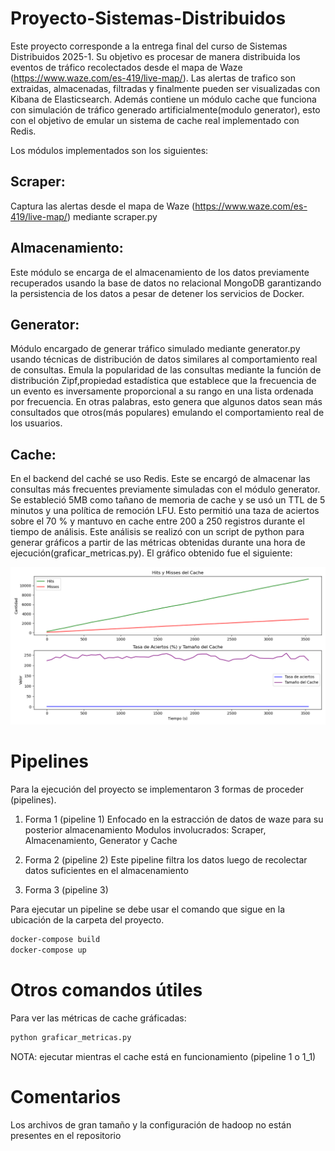 # Proyecto-Sistemas-Distribuidos

Este proyecto corresponde a la entrega final del curso de Sistemas Distribuidos 2025-1. Su objetivo es procesar de manera distribuida los eventos de tráfico recolectados desde el mapa de Waze (https://www.waze.com/es-419/live-map/). Las alertas de trafico son extraidas, almacenadas, filtradas y finalmente pueden ser visualizadas con Kibana de Elasticsearch. Además contiene un módulo cache que funciona con simulación de tráfico generado artificialmente(modulo generator), esto con el objetivo de emular un sistema de cache real implementado con Redis.

Los módulos implementados son los siguientes:

## Scraper: 
Captura las alertas desde el mapa de Waze (https://www.waze.com/es-419/live-map/) mediante scraper.py
## Almacenamiento: 
Este módulo se encarga de el almacenamiento de los datos previamente recuperados usando la base de datos no relacional MongoDB garantizando la persistencia de los datos a pesar de detener los servicios de Docker.
## Generator: 
Módulo encargado de generar tráfico simulado mediante generator.py usando técnicas de distribución de datos similares al comportamiento real de consultas. Emula la popularidad de las consultas mediante la función de distribución Zipf,propiedad estadística que establece que la frecuencia de un evento es inversamente proporcional a su rango en una lista ordenada por frecuencia. En otras palabras, esto genera que algunos datos sean más consultados que otros(más populares) emulando el comportamiento real de los usuarios.
## Cache:
En el backend del caché se uso Redis. Este se encargó de almacenar las consultas más frecuentes previamente simuladas con el módulo generator. Se estableció 5MB como tañano de memoria de cache y se usó un TTL de 5 minutos y una política de remoción LFU.
Esto permitió una taza de aciertos sobre el 70 % y mantuvo en cache entre 200 a 250 registros durante el tiempo de análisis. Este análisis se realizó con un script de python para generar gráficos a partir de las métricas obtenidas durante una hora de ejecución(graficar_metricas.py). El gráfico obtenido fue el siguiente:

![Gráfico cache](grafico_cache.png)



# Pipelines

Para la ejecución del proyecto se implementaron 3 formas de proceder (pipelines).

1. Forma 1 (pipeline 1)
Enfocado en la estracción de datos de waze para su posterior almacenamiento
Modulos involucrados: Scraper, Almacenamiento, Generator y Cache

2. Forma 2 (pipeline 2)
Este pipeline filtra los datos luego de recolectar datos suficientes en el almacenamiento

3. Forma 3 (pipeline 3)


Para ejecutar un pipeline se debe usar el comando que sigue en la ubicación de la carpeta del proyecto.

```bash
docker-compose build
docker-compose up       
```


# Otros comandos útiles

Para ver las métricas de cache gráficadas:

```bash
python graficar_metricas.py       
```
NOTA: ejecutar mientras el cache está en funcionamiento (pipeline 1 o 1_1)


# Comentarios

Los archivos de gran tamaño y la configuración de hadoop no están presentes en el repositorio